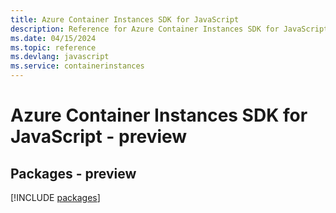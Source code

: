 ```yaml
---
title: Azure Container Instances SDK for JavaScript
description: Reference for Azure Container Instances SDK for JavaScript
ms.date: 04/15/2024
ms.topic: reference
ms.devlang: javascript
ms.service: containerinstances
---
```

# Azure Container Instances SDK for JavaScript - preview
## Packages - preview
[!INCLUDE [packages](container-instances-index.md)]